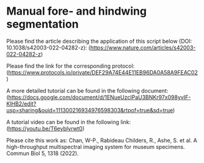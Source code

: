 # Manual fore- and hindwing segmentation

Please find the article describing the application of this script below (DOI: 10.1038/s42003-022-04282-z):
(https://www.nature.com/articles/s42003-022-04282-z)

Please find the link for the corresponding protocol:
(https://www.protocols.io/private/DEF29A74E44E11EB96DA0A58A9FEAC02)

A more detailed tutorial can be found in the following document:
(https://docs.google.com/document/d/1ENueUzcIPaU3BNKr97x098yvIF-KlHB2/edit?usp=sharing&ouid=111300216934976598303&rtpof=true&sd=true)

A tutorial video can be found in the following link:
(https://youtu.be/T6eybIyrwt0)

Please cite this work as:
Chan, W-P., Rabideau Childers, R., Ashe, S. et al. A high-throughput multispectral imaging system for museum specimens. Commun Biol 5, 1318 (2022).
